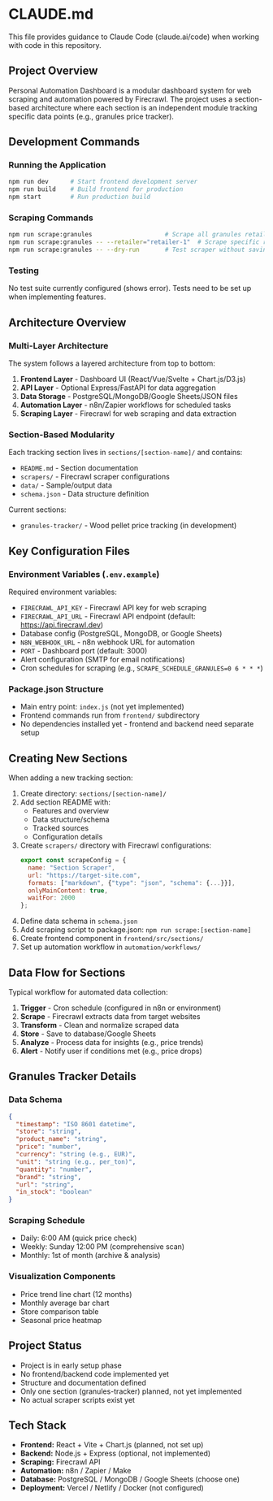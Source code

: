 # CLAUDE.md

This file provides guidance to Claude Code (claude.ai/code) when working with code in this repository.

## Project Overview

Personal Automation Dashboard is a modular dashboard system for web scraping and automation powered by Firecrawl. The project uses a section-based architecture where each section is an independent module tracking specific data points (e.g., granules price tracker).

## Development Commands

### Running the Application
```bash
npm run dev      # Start frontend development server
npm run build    # Build frontend for production
npm start        # Run production build
```

### Scraping Commands
```bash
npm run scrape:granules                    # Scrape all granules retailers
npm run scrape:granules -- --retailer="retailer-1"  # Scrape specific retailer
npm run scrape:granules -- --dry-run       # Test scraper without saving data
```

### Testing
No test suite currently configured (shows error). Tests need to be set up when implementing features.

## Architecture Overview

### Multi-Layer Architecture
The system follows a layered architecture from top to bottom:

1. **Frontend Layer** - Dashboard UI (React/Vue/Svelte + Chart.js/D3.js)
2. **API Layer** - Optional Express/FastAPI for data aggregation
3. **Data Storage** - PostgreSQL/MongoDB/Google Sheets/JSON files
4. **Automation Layer** - n8n/Zapier workflows for scheduled tasks
5. **Scraping Layer** - Firecrawl for web scraping and data extraction

### Section-Based Modularity
Each tracking section lives in `sections/[section-name]/` and contains:
- `README.md` - Section documentation
- `scrapers/` - Firecrawl scraper configurations
- `data/` - Sample/output data
- `schema.json` - Data structure definition

Current sections:
- `granules-tracker/` - Wood pellet price tracking (in development)

## Key Configuration Files

### Environment Variables (`.env.example`)
Required environment variables:
- `FIRECRAWL_API_KEY` - Firecrawl API key for web scraping
- `FIRECRAWL_API_URL` - Firecrawl API endpoint (default: https://api.firecrawl.dev)
- Database config (PostgreSQL, MongoDB, or Google Sheets)
- `N8N_WEBHOOK_URL` - n8n webhook URL for automation
- `PORT` - Dashboard port (default: 3000)
- Alert configuration (SMTP for email notifications)
- Cron schedules for scraping (e.g., `SCRAPE_SCHEDULE_GRANULES=0 6 * * *`)

### Package.json Structure
- Main entry point: `index.js` (not yet implemented)
- Frontend commands run from `frontend/` subdirectory
- No dependencies installed yet - frontend and backend need separate setup

## Creating New Sections

When adding a new tracking section:

1. Create directory: `sections/[section-name]/`
2. Add section README with:
   - Features and overview
   - Data structure/schema
   - Tracked sources
   - Configuration details
3. Create `scrapers/` directory with Firecrawl configurations:
   ```javascript
   export const scrapeConfig = {
     name: "Section Scraper",
     url: "https://target-site.com",
     formats: ["markdown", {"type": "json", "schema": {...}}],
     onlyMainContent: true,
     waitFor: 2000
   };
   ```
4. Define data schema in `schema.json`
5. Add scraping script to package.json: `npm run scrape:[section-name]`
6. Create frontend component in `frontend/src/sections/`
7. Set up automation workflow in `automation/workflows/`

## Data Flow for Sections

Typical workflow for automated data collection:
1. **Trigger** - Cron schedule (configured in n8n or environment)
2. **Scrape** - Firecrawl extracts data from target websites
3. **Transform** - Clean and normalize scraped data
4. **Store** - Save to database/Google Sheets
5. **Analyze** - Process data for insights (e.g., price trends)
6. **Alert** - Notify user if conditions met (e.g., price drops)

## Granules Tracker Details

### Data Schema
```json
{
  "timestamp": "ISO 8601 datetime",
  "store": "string",
  "product_name": "string",
  "price": "number",
  "currency": "string (e.g., EUR)",
  "unit": "string (e.g., per_ton)",
  "quantity": "number",
  "brand": "string",
  "url": "string",
  "in_stock": "boolean"
}
```

### Scraping Schedule
- Daily: 6:00 AM (quick price check)
- Weekly: Sunday 12:00 PM (comprehensive scan)
- Monthly: 1st of month (archive & analysis)

### Visualization Components
- Price trend line chart (12 months)
- Monthly average bar chart
- Store comparison table
- Seasonal price heatmap

## Project Status

- Project is in early setup phase
- No frontend/backend code implemented yet
- Structure and documentation defined
- Only one section (granules-tracker) planned, not yet implemented
- No actual scraper scripts exist yet

## Tech Stack

- **Frontend:** React + Vite + Chart.js (planned, not set up)
- **Backend:** Node.js + Express (optional, not implemented)
- **Scraping:** Firecrawl API
- **Automation:** n8n / Zapier / Make
- **Database:** PostgreSQL / MongoDB / Google Sheets (choose one)
- **Deployment:** Vercel / Netlify / Docker (not configured)
